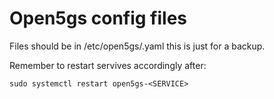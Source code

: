 # Open5gs config files

Files should be in /etc/open5gs/<SERVICE>.yaml this is just for a backup.

Remember to restart servives accordingly after:

```
sudo systemctl restart open5gs-<SERVICE>
```
